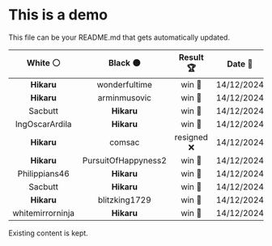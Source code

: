 # This is a demo

This file can be your README.md that gets automatically updated.

<!--START_SECTION:chessStats-->
<!-- Automatically generated with https://github.com/Balastrong/chess-stats-action -->

| White ⚪ | Black ⚫ | Result 🏆 | Date 📅 | Position 🗺️ |
|:---:|:---:|:---:|:---:|:---:|
| **Hikaru** | wonderfultime | win 🥇 | 14/12/2024 | <a href="http://www.ee.unb.ca/cgi-bin/tervo/fen.pl?select=8/1p2n3/p6R/2k4p/2P5/5P2/PP4P1/2K5 b - -">Link</a> |
| **Hikaru** | arminmusovic | win 🥇 | 14/12/2024 | <a href="http://www.ee.unb.ca/cgi-bin/tervo/fen.pl?select=8/ppp5/4k1R1/3r4/1P6/1KP5/1P6/8 b - -">Link</a> |
| Sacbutt | **Hikaru** | win 🥇 | 14/12/2024 | <a href="http://www.ee.unb.ca/cgi-bin/tervo/fen.pl?select=8/8/8/8/6Pp/6rP/3k1K2/8 w - -">Link</a> |
| IngOscarArdila | **Hikaru** | win 🥇 | 14/12/2024 | <a href="http://www.ee.unb.ca/cgi-bin/tervo/fen.pl?select=4kr2/1p1q4/p7/4p2p/4P3/1Q1np2P/P5K1/3R3R w - -">Link</a> |
| **Hikaru** | comsac | resigned ❌ | 14/12/2024 | <a href="http://www.ee.unb.ca/cgi-bin/tervo/fen.pl?select=8/4kp2/5p1p/1R2pP2/p3P3/7P/r3K3/1q6 w - -">Link</a> |
| **Hikaru** | PursuitOfHappyness2 | win 🥇 | 14/12/2024 | <a href="http://www.ee.unb.ca/cgi-bin/tervo/fen.pl?select=8/4N3/5KQk/8/8/8/8/8 b - -">Link</a> |
| Philippians46 | **Hikaru** | win 🥇 | 14/12/2024 | <a href="http://www.ee.unb.ca/cgi-bin/tervo/fen.pl?select=8/8/8/6p1/8/8/7K/5kq1 w - -">Link</a> |
| Sacbutt | **Hikaru** | win 🥇 | 14/12/2024 | <a href="http://www.ee.unb.ca/cgi-bin/tervo/fen.pl?select=r3k2r/ppp1p1b1/3p1p2/8/2P2Bnp/2NPPq2/PP3P2/R3R1K1 w kq -">Link</a> |
| **Hikaru** | blitzking1729 | win 🥇 | 14/12/2024 | <a href="http://www.ee.unb.ca/cgi-bin/tervo/fen.pl?select=6k1/8/6p1/1pRN4/8/8/r1P3KP/8 b - -">Link</a> |
| whitemirrorninja | **Hikaru** | win 🥇 | 14/12/2024 | <a href="http://www.ee.unb.ca/cgi-bin/tervo/fen.pl?select=4r1k1/p4pbp/1n4p1/8/2P2p2/1P3P1P/P3qP1K/3Q1R2 w - -">Link</a> |

<!--END_SECTION:chessStats-->

Existing content is kept.

